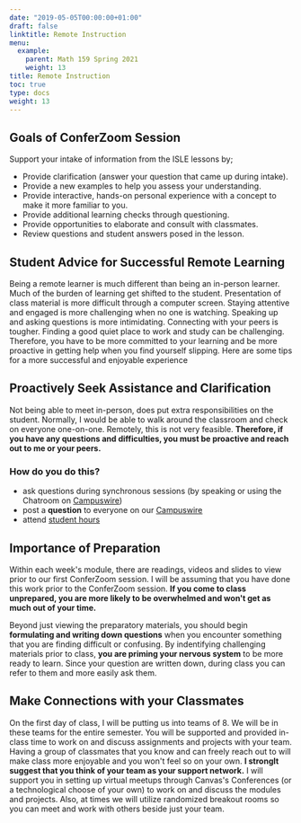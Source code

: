 ```yaml
---
date: "2019-05-05T00:00:00+01:00"
draft: false
linktitle: Remote Instruction
menu:
  example:
    parent: Math 159 Spring 2021
    weight: 13
title: Remote Instruction
toc: true
type: docs
weight: 13
---
```


## Goals of ConferZoom Session
Support your intake of information from the ISLE lessons by;
- Provide clarification (answer your question that came up during intake).
- Provide a new examples to help you assess your understanding.
- Provide interactive, hands-on personal experience with a concept to make it more familiar to you. 
- Provide additional learning checks through questioning.
- Provide opportunities to elaborate and consult with classmates.
- Review questions and student answers posed in the lesson.

## Student Advice for Successful Remote Learning
Being a remote learner is much different than being an in-person learner.  Much of the burden of learning get shifted to the student.  Presentation of class material is more difficult through a computer screen. Staying attentive and engaged is more challenging when no one is watching.  Speaking up and asking questions is more intimidating.  Connecting with your peers is tougher.  Finding a good quiet place to work and study can be challenging.  Therefore, you have to be more committed to your learning and be more proactive in getting help when you find yourself slipping.  Here are some tips for a more successful and enjoyable experience

## Proactively Seek Assistance and Clarification
Not being able to meet in-person, does put extra responsibilities on the student.  Normally, I would be able to walk around the classroom and check on everyone one-on-one.  Remotely, this is not very feasible.  **Therefore, if you have any questions and difficulties, you must be proactive and reach out to me or your peers.**  

### How do you do this? 
- ask questions during synchronous sessions (by speaking or using the Chatroom on [Campuswire](https://campuswire.com/c/GF4A524CF))
- post a **question** to everyone on our [Campuswire](https://campuswire.com/c/GF4A524CF)
- attend [student hours](/courses/stat159_s21/policies/#student-hours) 

## Importance of Preparation
Within each week's module, there are readings, videos and slides to view prior to our first ConferZoom session.  I will be assuming that you have done this work prior to the ConferZoom session.  **If you come to class unprepared, you are more likely to be overwhelmed and won't get as much out of your time.**  

Beyond just viewing the preparatory materials, you should begin **formulating and writing down questions** when you encounter something that you are finding difficult or confusing.  By indentifying challenging materials prior to class, **you are priming your nervous system** to be more ready to learn.  Since your question are written down, during class you can refer to them and more easily ask them.

## Make Connections with your Classmates
On the first day of class, I will be putting us into teams of 8.  We will be in these teams for the entire semester.  You will be supported and provided in-class time to work on and discuss assignments and projects with your team.   Having a group of classmates that you know and can freely reach out to will make class more enjoyable and you won't feel so on your own.  **I stronglt suggest that you think of your team as your support network.**  I will support you in setting up virtual meetups through Canvas's Conferences (or a technological choose of your own) to work on and discuss the modules and projects.  Also, at times we will utilize randomized breakout rooms so you can meet and work with others beside just your team.
